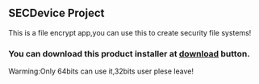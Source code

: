 ## SECDevice Project
This is a file encrypt app,you can use this to create security file systems!<br/>
### You can download this product installer at [download](https://github.com/RDPStudio/202001_SECDevice/releases/download/V1.0Public/SECDriveInstaller.exe) button.<br/>
Warming:Only 64bits can use it,32bits user plese leave!
